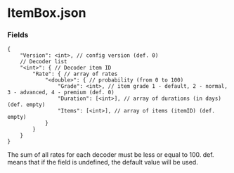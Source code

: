 # ItemBox.json
### Fields
```
{
	"Version": <int>, // config version (def. 0)
	// Decoder list
	"<int>": { // Decoder item ID
		"Rate": { // array of rates
			"<double>": { // probability (from 0 to 100)
				"Grade": <int>, // item grade 1 - default, 2 - normal, 3 - advanced, 4 - premium (def. 0)
				"Duration": [<int>], // array of durations (in days) (def. empty)
				"Items": [<int>], // array of items (itemID) (def. empty)
			}
		}
	}
}
```
The sum of all rates for each decoder must be less or equal to 100.
def. means that if the field is undefined, the default value will be used.
